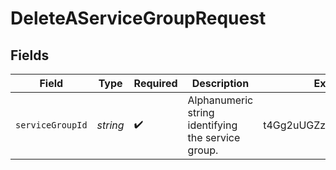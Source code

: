# DeleteAServiceGroupRequest


## Fields

| Field                                              | Type                                               | Required                                           | Description                                        | Example                                            |
| -------------------------------------------------- | -------------------------------------------------- | -------------------------------------------------- | -------------------------------------------------- | -------------------------------------------------- |
| `serviceGroupId`                                   | *string*                                           | :heavy_check_mark:                                 | Alphanumeric string identifying the service group. | t4Gg2uUGZzb2W9Euo4mo0R                             |
